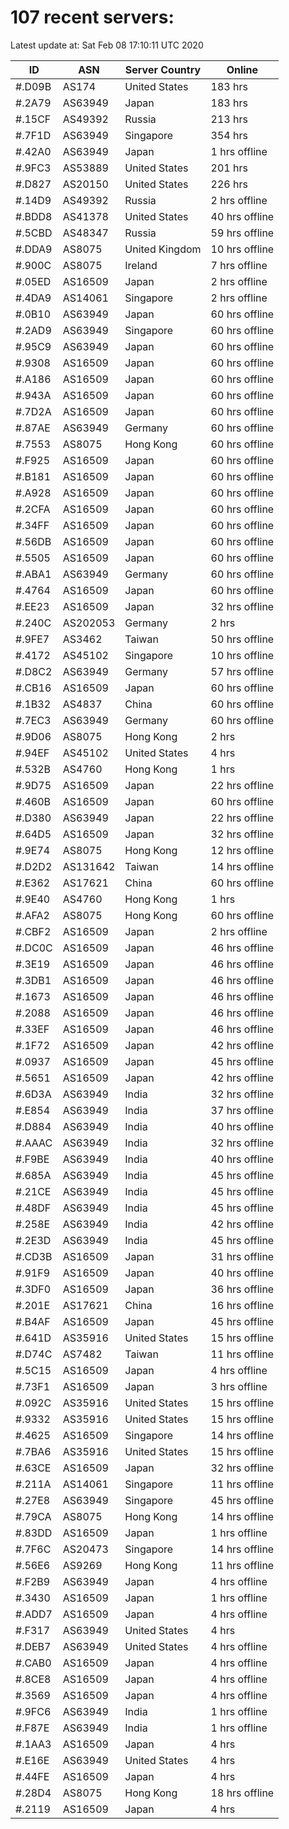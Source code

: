 # 107 recent servers:

Latest update at: Sat Feb 08 17:10:11 UTC 2020

| ID | ASN | Server Country | Online |
| -- | --- | -------------- | ------ |
| #.D09B | AS174 | United States | 183 hrs |
| #.2A79 | AS63949 | Japan | 183 hrs |
| #.15CF | AS49392 | Russia | 213 hrs |
| #.7F1D | AS63949 | Singapore | 354 hrs |
| #.42A0 | AS63949 | Japan | 1 hrs offline |
| #.9FC3 | AS53889 | United States | 201 hrs |
| #.D827 | AS20150 | United States | 226 hrs |
| #.14D9 | AS49392 | Russia | 2 hrs offline |
| #.BDD8 | AS41378 | United States | 40 hrs offline |
| #.5CBD | AS48347 | Russia | 59 hrs offline |
| #.DDA9 | AS8075 | United Kingdom | 10 hrs offline |
| #.900C | AS8075 | Ireland | 7 hrs offline |
| #.05ED | AS16509 | Japan | 2 hrs offline |
| #.4DA9 | AS14061 | Singapore | 2 hrs offline |
| #.0B10 | AS63949 | Japan | 60 hrs offline |
| #.2AD9 | AS63949 | Singapore | 60 hrs offline |
| #.95C9 | AS63949 | Japan | 60 hrs offline |
| #.9308 | AS16509 | Japan | 60 hrs offline |
| #.A186 | AS16509 | Japan | 60 hrs offline |
| #.943A | AS16509 | Japan | 60 hrs offline |
| #.7D2A | AS16509 | Japan | 60 hrs offline |
| #.87AE | AS63949 | Germany | 60 hrs offline |
| #.7553 | AS8075 | Hong Kong | 60 hrs offline |
| #.F925 | AS16509 | Japan | 60 hrs offline |
| #.B181 | AS16509 | Japan | 60 hrs offline |
| #.A928 | AS16509 | Japan | 60 hrs offline |
| #.2CFA | AS16509 | Japan | 60 hrs offline |
| #.34FF | AS16509 | Japan | 60 hrs offline |
| #.56DB | AS16509 | Japan | 60 hrs offline |
| #.5505 | AS16509 | Japan | 60 hrs offline |
| #.ABA1 | AS63949 | Germany | 60 hrs offline |
| #.4764 | AS16509 | Japan | 60 hrs offline |
| #.EE23 | AS16509 | Japan | 32 hrs offline |
| #.240C | AS202053 | Germany | 2 hrs |
| #.9FE7 | AS3462 | Taiwan | 50 hrs offline |
| #.4172 | AS45102 | Singapore | 10 hrs offline |
| #.D8C2 | AS63949 | Germany | 57 hrs offline |
| #.CB16 | AS16509 | Japan | 60 hrs offline |
| #.1B32 | AS4837 | China | 60 hrs offline |
| #.7EC3 | AS63949 | Germany | 60 hrs offline |
| #.9D06 | AS8075 | Hong Kong | 2 hrs |
| #.94EF | AS45102 | United States | 4 hrs |
| #.532B | AS4760 | Hong Kong | 1 hrs |
| #.9D75 | AS16509 | Japan | 22 hrs offline |
| #.460B | AS16509 | Japan | 60 hrs offline |
| #.D380 | AS63949 | Japan | 22 hrs offline |
| #.64D5 | AS16509 | Japan | 32 hrs offline |
| #.9E74 | AS8075 | Hong Kong | 12 hrs offline |
| #.D2D2 | AS131642 | Taiwan | 14 hrs offline |
| #.E362 | AS17621 | China | 60 hrs offline |
| #.9E40 | AS4760 | Hong Kong | 1 hrs |
| #.AFA2 | AS8075 | Hong Kong | 60 hrs offline |
| #.CBF2 | AS16509 | Japan | 2 hrs offline |
| #.DC0C | AS16509 | Japan | 46 hrs offline |
| #.3E19 | AS16509 | Japan | 46 hrs offline |
| #.3DB1 | AS16509 | Japan | 46 hrs offline |
| #.1673 | AS16509 | Japan | 46 hrs offline |
| #.2088 | AS16509 | Japan | 46 hrs offline |
| #.33EF | AS16509 | Japan | 46 hrs offline |
| #.1F72 | AS16509 | Japan | 42 hrs offline |
| #.0937 | AS16509 | Japan | 45 hrs offline |
| #.5651 | AS16509 | Japan | 42 hrs offline |
| #.6D3A | AS63949 | India | 32 hrs offline |
| #.E854 | AS63949 | India | 37 hrs offline |
| #.D884 | AS63949 | India | 40 hrs offline |
| #.AAAC | AS63949 | India | 32 hrs offline |
| #.F9BE | AS63949 | India | 40 hrs offline |
| #.685A | AS63949 | India | 45 hrs offline |
| #.21CE | AS63949 | India | 45 hrs offline |
| #.48DF | AS63949 | India | 45 hrs offline |
| #.258E | AS63949 | India | 42 hrs offline |
| #.2E3D | AS63949 | India | 45 hrs offline |
| #.CD3B | AS16509 | Japan | 31 hrs offline |
| #.91F9 | AS16509 | Japan | 40 hrs offline |
| #.3DF0 | AS16509 | Japan | 36 hrs offline |
| #.201E | AS17621 | China | 16 hrs offline |
| #.B4AF | AS16509 | Japan | 45 hrs offline |
| #.641D | AS35916 | United States | 15 hrs offline |
| #.D74C | AS7482 | Taiwan | 11 hrs offline |
| #.5C15 | AS16509 | Japan | 4 hrs offline |
| #.73F1 | AS16509 | Japan | 3 hrs offline |
| #.092C | AS35916 | United States | 15 hrs offline |
| #.9332 | AS35916 | United States | 15 hrs offline |
| #.4625 | AS16509 | Singapore | 14 hrs offline |
| #.7BA6 | AS35916 | United States | 15 hrs offline |
| #.63CE | AS16509 | Japan | 32 hrs offline |
| #.211A | AS14061 | Singapore | 11 hrs offline |
| #.27E8 | AS63949 | Singapore | 45 hrs offline |
| #.79CA | AS8075 | Hong Kong | 14 hrs offline |
| #.83DD | AS16509 | Japan | 1 hrs offline |
| #.7F6C | AS20473 | Singapore | 14 hrs offline |
| #.56E6 | AS9269 | Hong Kong | 11 hrs offline |
| #.F2B9 | AS63949 | Japan | 4 hrs offline |
| #.3430 | AS16509 | Japan | 1 hrs offline |
| #.ADD7 | AS16509 | Japan | 4 hrs offline |
| #.F317 | AS63949 | United States | 4 hrs |
| #.DEB7 | AS63949 | United States | 4 hrs offline |
| #.CAB0 | AS16509 | Japan | 4 hrs offline |
| #.8CE8 | AS16509 | Japan | 4 hrs offline |
| #.3569 | AS16509 | Japan | 4 hrs offline |
| #.9FC6 | AS63949 | India | 1 hrs offline |
| #.F87E | AS63949 | India | 1 hrs offline |
| #.1AA3 | AS16509 | Japan | 4 hrs |
| #.E16E | AS63949 | United States | 4 hrs |
| #.44FE | AS16509 | Japan | 4 hrs |
| #.28D4 | AS8075 | Hong Kong | 18 hrs offline |
| #.2119 | AS16509 | Japan | 4 hrs |

